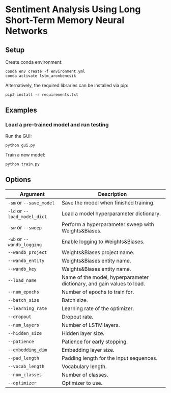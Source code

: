 # Sentiment Analysis Using Long Short-Term Memory Neural Networks

## Setup

Create conda environment:
```
conda env create -f environment.yml
conda activate lstm_aronbencsik
```

Alternatively, the required libraries can be installed via pip:
```
pip3 install -r requirements.txt
```

## Examples

### Load a pre-trained model and run testing
Run the GUI:
```
python gui.py
```
Train a new model:
```
python train.py
```

## Options

| Argument  | Description |
| ------------- | ------------- |
| `-sm` or `--save_model`  | Save the model when finished training. |
| `-ld` or `--load_model_dict`  | Load a model hyperparameter dictionary. |
| `-sw` or `--sweep`  | Perform a hyperparameter sweep with Weights&Biases. |
| `-wb` or `--wandb_logging`  | Enable logging to Weights&Biases. |
| `--wandb_project`  | Weights&Biases project name. |
| `--wandb_entity`  | Weights&Biases entity name. |
| `--wandb_key`  | Weights&Biases entity name. |
| `--load_name`  | Name of the model, hyperparameter dictionary, and gain values to load. |
| `--num_epochs` | Number of epochs to train for. |
| `--batch_size` | Batch size. |
| `--learning_rate` | Learning rate of the optimizer. |
| `--dropout` | Dropout rate. |
| `--num_layers` | Number of LSTM layers. |
| `--hidden_size` | Hidden layer size. |
| `--patience` | Patience for early stopping. |
| `--embedding_dim` | Embedding layer size. |
| `--pad_length` | Padding length for the input sequences. |
| `--vocab_length` | Vocabulary length. |
| `--num_classes` | Number of classes. |
| `--optimizer` | Optimizer to use. |
